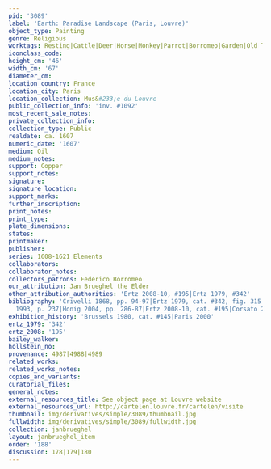 ```yaml
---
pid: '3089'
label: 'Earth: Paradise Landscape (Paris, Louvre)'
object_type: Painting
genre: Religious
worktags: Resting|Cattle|Deer|Horse|Monkey|Parrot|Borromeo|Garden|Old Testament|Paradise
iconclass_code:
height_cm: '46'
width_cm: '67'
diameter_cm:
location_country: France
location_city: Paris
location_collection: Mus&#233;e du Louvre
public_collection_info: 'inv. #1092'
most_recent_sale_notes:
private_collection_info:
collection_type: Public
realdate: ca. 1607
numeric_date: '1607'
medium: Oil
medium_notes:
support: Copper
support_notes:
signature:
signature_location:
support_marks:
further_inscription:
print_notes:
print_type:
plate_dimensions:
states:
printmaker:
publisher:
series: 1608-1621 Elements
collaborators:
collaborator_notes:
collectors_patrons: Federico Borromeo
our_attribution: Jan Brueghel the Elder
other_attribution_authorities: 'Ertz 2008-10, #195|Ertz 1979, #342'
bibliography: 'Crivelli 1868, pp. 94-97|Ertz 1979, cat. #342, fig. 315|Foucart 1981|Jones
  1993, p. 237|Honig 2004, pp. 286-87|Ertz 2008-10, cat. #195|Corsato 2011, pp. 206-10'
exhibition_history: 'Brussels 1980, cat. #145|Paris 2000'
ertz_1979: '342'
ertz_2008: '195'
bailey_walker:
hollstein_no:
provenance: 4987|4988|4989
related_works:
related_works_notes:
copies_and_variants:
curatorial_files:
general_notes:
external_resources_title: See object page at Louvre website
external_resources_url: http://cartelen.louvre.fr/cartelen/visite
thumbnail: img/derivatives/simple/3089/thumbnail.jpg
fullwidth: img/derivatives/simple/3089/fullwidth.jpg
collection: janbrueghel
layout: janbrueghel_item
order: '188'
discussion: 178|179|180
---
```


